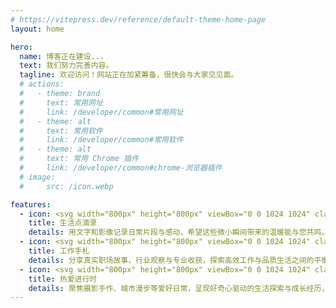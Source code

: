 ```yaml
---
# https://vitepress.dev/reference/default-theme-home-page
layout: home

hero:
  name: 博客正在建设...
  text: 我们努力完善内容。
  tagline: 欢迎访问！网站正在加紧筹备，很快会与大家见见面。
  # actions:
  #   - theme: brand
  #     text: 常用网址
  #     link: /developer/common#常用网址
  #   - theme: alt
  #     text: 常用软件
  #     link: /developer/common#常用软件
  #   - theme: alt
  #     text: 常用 Chrome 插件
  #     link: /developer/common#chrome-浏览器插件
  # image:
  #     src: /icon.webp

features:
  - icon: <svg width="800px" height="800px" viewBox="0 0 1024 1024" class="icon"  version="1.1" xmlns="http://www.w3.org/2000/svg"><path d="M263.7 231.7c-13.8 0-20.7-9.8-25.7-17-5.1-7.3-7.7-10.2-12.7-10.2s-7.5 3-12.7 10.2c-5.1 7.2-12 17-25.7 17-13.8 0-20.7-9.8-25.7-17-5.1-7.3-7.7-10.2-12.7-10.2s-7.5 3-12.7 10.2c-5.1 7.2-12 17-25.7 17s-20.7-9.8-25.7-17c-5.1-7.3-7.7-10.2-12.7-10.2-4.4 0-8-3.6-8-8s3.6-8 8-8c13.8 0 20.7 9.8 25.7 17 5.1 7.3 7.7 10.2 12.7 10.2s7.5-3 12.7-10.2c5.1-7.2 12-17 25.7-17s20.7 9.8 25.7 17c5.1 7.3 7.7 10.2 12.7 10.2 5 0 7.5-3 12.7-10.2 5.1-7.2 12-17 25.7-17s20.7 9.8 25.7 17c5.1 7.3 7.7 10.2 12.7 10.2 4.4 0 8 3.6 8 8s-3.6 8-8 8zM263.7 281.7c-13.8 0-20.7-9.8-25.7-17-5.1-7.3-7.7-10.2-12.7-10.2s-7.5 3-12.7 10.2c-5.1 7.2-12 17-25.7 17-13.8 0-20.7-9.8-25.7-17-5.1-7.3-7.7-10.2-12.7-10.2s-7.5 3-12.7 10.2c-5.1 7.2-12 17-25.7 17s-20.7-9.8-25.7-17c-5.1-7.3-7.7-10.2-12.7-10.2-4.4 0-8-3.6-8-8s3.6-8 8-8c13.8 0 20.7 9.8 25.7 17 5.1 7.3 7.7 10.2 12.7 10.2s7.5-3 12.7-10.2c5.1-7.2 12-17 25.7-17s20.7 9.8 25.7 17c5.1 7.3 7.7 10.2 12.7 10.2 5 0 7.5-3 12.7-10.2 5.1-7.2 12-17 25.7-17s20.7 9.8 25.7 17c5.1 7.3 7.7 10.2 12.7 10.2 4.4 0 8 3.6 8 8s-3.6 8-8 8zM951.7 680.7c-13.8 0-20.7-9.8-25.7-17-5.1-7.3-7.7-10.2-12.7-10.2s-7.5 3-12.7 10.2c-5.1 7.2-12 17-25.7 17-13.8 0-20.7-9.8-25.7-17-5.1-7.3-7.7-10.2-12.7-10.2s-7.5 3-12.7 10.2c-5.1 7.2-12 17-25.7 17s-20.7-9.8-25.7-17c-5.1-7.3-7.7-10.2-12.7-10.2-4.4 0-8-3.6-8-8s3.6-8 8-8c13.8 0 20.7 9.8 25.7 17 5.1 7.3 7.7 10.2 12.7 10.2s7.5-3 12.7-10.2c5.1-7.2 12-17 25.7-17s20.7 9.8 25.7 17c5.1 7.3 7.7 10.2 12.7 10.2 5 0 7.5-3 12.7-10.2 5.1-7.2 12-17 25.7-17s20.7 9.8 25.7 17c5.1 7.3 7.7 10.2 12.7 10.2 4.4 0 8 3.6 8 8s-3.6 8-8 8zM951.7 730.7c-13.8 0-20.7-9.8-25.7-17-5.1-7.3-7.7-10.2-12.7-10.2s-7.5 3-12.7 10.2c-5.1 7.2-12 17-25.7 17-13.8 0-20.7-9.8-25.7-17-5.1-7.3-7.7-10.2-12.7-10.2s-7.5 3-12.7 10.2c-5.1 7.2-12 17-25.7 17s-20.7-9.8-25.7-17c-5.1-7.3-7.7-10.2-12.7-10.2-4.4 0-8-3.6-8-8s3.6-8 8-8c13.8 0 20.7 9.8 25.7 17 5.1 7.3 7.7 10.2 12.7 10.2s7.5-3 12.7-10.2c5.1-7.2 12-17 25.7-17s20.7 9.8 25.7 17c5.1 7.3 7.7 10.2 12.7 10.2 5 0 7.5-3 12.7-10.2 5.1-7.2 12-17 25.7-17s20.7 9.8 25.7 17c5.1 7.3 7.7 10.2 12.7 10.2 4.4 0 8 3.6 8 8s-3.6 8-8 8z" fill="#9A2D2F" /><path d="M351.8 104.1m-32 0a32 32 0 1 0 64 0 32 32 0 1 0-64 0Z" fill="#FFEB4D" /><path d="M351.8 144.1c-22.1 0-40-17.9-40-40s17.9-40 40-40 40 17.9 40 40-18 40-40 40z m0-64c-13.2 0-24 10.8-24 24s10.8 24 24 24 24-10.8 24-24-10.8-24-24-24z" fill="#9A2D2F" /><path d="M541.7 130.1h48v790h-48z" fill="#DAE5FF" /><path d="M815.7 594h-408c-8.8 0-16-7.2-16-16v-64c0-8.8 7.2-16 16-16h408l64 48-64 48z" fill="#C0FCD0" /><path d="M315.7 439h408c8.8 0 16-7.2 16-16v-64c0-8.8-7.2-16-16-16h-408l-64 48 64 48z" fill="#FFEB4D" /><path d="M815.7 284h-408c-8.8 0-16-7.2-16-16v-64c0-8.8 7.2-16 16-16h408l64 48-64 48z" fill="#DAE5FF" /><path d="M383.7 810.1m-80 0a80 80 0 1 0 160 0 80 80 0 1 0-160 0Z" fill="#A7F9CE" /><path d="M374.7 921.1h-196v-58c0-53.9 44.1-98 98-98s98 44.1 98 98v58z" fill="#FFACC2" /><path d="M498.7 921.1h-161v-33.5c0-44.3 36.2-80.5 80.5-80.5s80.5 36.2 80.5 80.5v33.5z" fill="#CAE8FF" /><path d="M924.7 913.1h-327V602h218c1.7 0 3.4-0.6 4.8-1.6l64-48c2-1.5 3.2-3.9 3.2-6.4s-1.2-4.9-3.2-6.4l-64-48c-1.4-1-3.1-1.6-4.8-1.6h-218v-43h126c13.2 0 24-10.8 24-24v-64c0-13.2-10.8-24-24-24h-126v-43h218c1.7 0 3.4-0.6 4.8-1.6l64-48c2-1.5 3.2-3.9 3.2-6.4s-1.2-4.9-3.2-6.4l-64-48c-1.4-1-3.1-1.6-4.8-1.6h-218v-49.9c0-4.4-3.6-8-8-8h-48c-4.4 0-8 3.6-8 8V180h-126c-13.2 0-24 10.8-24 24v64c0 13.2 10.8 24 24 24h126v43h-218c-1.7 0-3.4 0.6-4.8 1.6l-64 48c-2 1.5-3.2 3.9-3.2 6.4s1.2 4.9 3.2 6.4l64 48c1.4 1 3.1 1.6 4.8 1.6h218v43h-126c-13.2 0-24 10.8-24 24v64c0 13.2 10.8 24 24 24h126v311.1h-27v-25.5c0-28.8-13.9-54.5-35.3-70.7 0.2-2.3 0.3-4.5 0.3-6.8 0-48.5-39.5-88-88-88-31 0-58.2 16.1-73.9 40.3-10.4-3.4-21.5-5.3-33.1-5.3-58.4 0-106 47.6-106 106v50h-70c-4.4 0-8 3.6-8 8s3.6 8 8 8h824c4.4 0 8-3.6 8-8s-3.6-8-8-8z m-375-1V602h32v310.1h-32z m0-774h32V180h-32v-41.9zM407.7 276c-4.4 0-8-3.6-8-8v-64c0-4.4 3.6-8 8-8H813l53.3 40-53.3 40H407.7z m174 16v43h-32v-43h32zM318.4 431L265 391l53.3-40h405.3c4.4 0 8 3.6 8 8v64c0 4.4-3.6 8-8 8H318.4z m263.3 16v43h-32v-43h32z m-174 139c-4.4 0-8-3.6-8-8v-64c0-4.4 3.6-8 8-8H813l53.3 40-53.3 40H407.7z m-24 152.1c38.8 0 70.5 30.9 71.9 69.3-11.4-5.3-24.1-8.3-37.4-8.3-17.7 0-34.1 5.2-48 14.2-10.2-19.1-26.1-34.7-45.4-44.6 13.1-18.5 34.6-30.6 58.9-30.6z m-197 175v-50c0-49.6 40.4-90 90-90 8.9 0 17.5 1.3 25.6 3.7 5.2 1.5 10.1 3.5 14.9 5.9 17.4 8.8 31.6 23.1 40.3 40.6-11 10.4-19.3 23.6-23.8 38.4-1.8 5.8-3 11.9-3.5 18.1-0.2 2.6-0.3 5.2-0.3 7.8v25.5H186.7z m159 0v-25.5c0-5.3 0.6-10.4 1.7-15.4 7.1-32.6 36.1-57.1 70.8-57.1 13.1 0 25.4 3.5 36 9.6 5 2.9 9.7 6.4 13.9 10.4 13.9 13.2 22.6 31.9 22.6 52.5v25.5h-145z" fill="#9A2D2F" /><path d="M302.3 776.8c-8.1-2.4-16.7-3.7-25.6-3.7-46 0-84 34.6-89.3 79.2 22.7-0.7 47.4-5.4 60.9-11.7 24.3-11.3 9.5-38 43.8-42.2 10.8-1.3 21.2-3.2 32-11.8-2.2-1.4-4.5-2.7-6.9-3.9-4.8-2.4-9.8-4.4-14.9-5.9zM383.7 738.1c-21.9 0-41.6 9.9-54.8 25.4-1.4 1.7-2.8 3.4-4.1 5.2 4.9 2.5 9.5 5.3 13.9 8.5 0.6-0.2 1.3-0.5 1.9-0.7 8.8-3.2 15-9.2 21.7-12.8 11.3-6.1 27.5 1.3 45.7 1.3 7.5 0 15.3-2.3 23.6-8.7a71.865 71.865 0 0 0-47.9-18.2z" fill="#FFFFFF" /></svg>
    title: 生活点滴录
    details: 用文字和影像记录日常片段与感动，希望这些微小瞬间带来的温暖能与您共鸣。
  - icon: <svg width="800px" height="800px" viewBox="0 0 1024 1024" class="icon"  version="1.1" xmlns="http://www.w3.org/2000/svg"><path d="M264.1 239.7c-13.8 0-20.7-9.8-25.7-17-5.1-7.3-7.7-10.2-12.7-10.2s-7.5 3-12.7 10.2c-5.1 7.2-12 17-25.7 17s-20.7-9.8-25.7-17c-5.1-7.3-7.7-10.2-12.7-10.2-5 0-7.5 3-12.7 10.2-5.1 7.2-12 17-25.7 17-13.8 0-20.7-9.8-25.7-17-5.1-7.3-7.7-10.2-12.7-10.2-4.4 0-8-3.6-8-8s3.6-8 8-8c13.8 0 20.7 9.8 25.7 17 5.1 7.3 7.7 10.2 12.7 10.2 5 0 7.5-3 12.7-10.2 5.1-7.2 12-17 25.7-17 13.8 0 20.7 9.8 25.7 17 5.1 7.3 7.7 10.2 12.7 10.2 5 0 7.5-3 12.7-10.2 5.1-7.2 12-17 25.7-17 13.8 0 20.7 9.8 25.7 17 5.1 7.3 7.7 10.2 12.7 10.2 4.4 0 8 3.6 8 8s-3.6 8-8 8zM264.1 289.7c-13.8 0-20.7-9.8-25.7-17-5.1-7.3-7.7-10.2-12.7-10.2s-7.5 3-12.7 10.2c-5.1 7.2-12 17-25.7 17s-20.7-9.8-25.7-17c-5.1-7.3-7.7-10.2-12.7-10.2-5 0-7.5 3-12.7 10.2-5.1 7.2-12 17-25.7 17-13.8 0-20.7-9.8-25.7-17-5.1-7.3-7.7-10.2-12.7-10.2-4.4 0-8-3.6-8-8s3.6-8 8-8c13.8 0 20.7 9.8 25.7 17 5.1 7.3 7.7 10.2 12.7 10.2 5 0 7.5-3 12.7-10.2 5.1-7.2 12-17 25.7-17 13.8 0 20.7 9.8 25.7 17 5.1 7.3 7.7 10.2 12.7 10.2 5 0 7.5-3 12.7-10.2 5.1-7.2 12-17 25.7-17 13.8 0 20.7 9.8 25.7 17 5.1 7.3 7.7 10.2 12.7 10.2 4.4 0 8 3.6 8 8s-3.6 8-8 8z" fill="#9A2D2F" /><path d="M349.1 104.1m-32 0a32 32 0 1 0 64 0 32 32 0 1 0-64 0Z" fill="#FFEB4D" /><path d="M349.1 144.1c-22.1 0-40-17.9-40-40s17.9-40 40-40 40 17.9 40 40-18 40-40 40z m0-64c-13.2 0-24 10.8-24 24s10.8 24 24 24 24-10.8 24-24-10.8-24-24-24z" fill="#9A2D2F" /><path d="M798.7 501.1h-598c-17.7 0-32-14.3-32-32s14.3-32 32-32h598v64z" fill="#FFE0B6" /><path d="M718.7 471.1h-470v-148c0-8.8 7.2-16 16-16h438c8.8 0 16 7.2 16 16v148z" fill="#FFEB4D" /><path d="M248.7 405.1h470v32h-470z" fill="#FFFFFF" /><path d="M848.7 501.1h-648c-17.7 0-32-14.3-32-32v388c0 35.3 28.7 64 64 64h552c35.3 0 64-28.7 64-64v-356z" fill="#FFACC2" /><path d="M421.4 634.5l-15.1 14.7c-6.9-7.1-13.7-10.6-20.4-10.6-4 0-7.2 1.1-9.6 3.2-2.5 2.1-3.7 4.5-3.7 7.3 0 2.3 1.1 4.7 3.3 7 2.1 2.3 6.5 4.8 13 7.5 11.6 4.8 19.5 8.9 23.8 12.3 4.3 3.4 7.6 7.4 9.8 12.2 2.3 4.7 3.4 10.1 3.4 15.9 0 5.9-1.2 11.3-3.7 16.3-2.4 5-5.6 9-9.5 11.9-3.9 2.9-9.4 5.1-16.6 6.6v20.9h-14.7v-20.4c-6.8-0.8-12.6-2.5-17.4-5.2-6.6-3.6-12.7-8.5-18.3-14.5l14.8-15.2c9.5 10.2 18.8 15.2 27.7 15.2 4.5 0 8.4-1.6 11.7-4.7 3.3-3.2 4.9-6.9 4.9-11.1 0-3.6-1-6.7-3.1-9.5-2.1-2.7-6.2-5.5-12.3-8.3-12.4-5.7-20.8-10.3-25.2-13.6s-7.6-7.1-9.8-11.3c-2.2-4.2-3.2-8.7-3.2-13.4 0-7.9 2.9-14.6 8.6-20.2 5.7-5.6 13-8.6 21.7-9v-7.8H396v8.8c5.1 1.2 9.3 2.8 12.9 4.8s7.7 5.4 12.5 10.2z" fill="#9A2D2F" /><path d="M848.7 756.1h-154c-35.3 0-64-28.7-64-64s28.7-64 64-64h154v128z" fill="#DAE5FF" /><path d="M693.7 724.1c-17.6 0-32-14.4-32-32s14.4-32 32-32 32 14.4 32 32-14.4 32-32 32z" fill="#FFFFFF" /><path d="M693.7 732.1c-22.1 0-40-17.9-40-40s17.9-40 40-40 40 17.9 40 40-18 40-40 40z m0-64c-13.2 0-24 10.8-24 24s10.8 24 24 24 24-10.8 24-24-10.8-24-24-24z" fill="#9A2D2F" /><path d="M951.4 734.9c-5 0-7.5-3-12.7-10.2-5.1-7.2-12-17-25.7-17s-20.7 9.8-25.7 17c-5.1 7.3-7.7 10.2-12.7 10.2-5 0-7.5-3-12.7-10.2-1.5-2.2-3.2-4.6-5.2-6.9v-24.3c4.3 4.1 10 7.4 17.9 7.4 13.8 0 20.7-9.8 25.7-17 5.1-7.3 7.7-10.2 12.7-10.2s7.5 3 12.7 10.2c5.1 7.2 12 17 25.7 17 4.4 0 8-3.6 8-8s-3.6-8-8-8c-5 0-7.5-3-12.7-10.2-5.1-7.2-12-17-25.7-17s-20.7 9.8-25.7 17c-5.1 7.3-7.7 10.2-12.7 10.2-5 0-7.5-3-12.7-10.2-1.5-2.2-3.2-4.6-5.2-6.9V501.1c0-4.4-3.6-8-8-8h-42v-56c0-4.4-3.6-8-8-8h-72v-106c0-13.2-10.8-24-24-24h-438c-13.2 0-24 10.8-24 24v106h-40c-22.1 0-40 17.9-40 40v388c0 22.6 10.5 42.8 26.8 56H99.7c-4.4 0-8 3.6-8 8s3.6 8 8 8h824c4.4 0 8-3.6 8-8s-3.6-8-8-8h-93.8c16.3-13.2 26.8-33.4 26.8-56V743.5c4.3 4.1 10 7.4 17.9 7.4 13.8 0 20.7-9.8 25.7-17 5.1-7.3 7.7-10.2 12.7-10.2s7.5 3 12.7 10.2c5.1 7.2 12 17 25.7 17 4.4 0 8-3.6 8-8s-3.6-8-8-8z m-110.7 13.2h-146c-30.9 0-56-25.1-56-56s25.1-56 56-56h146v112z m-584-425c0-4.4 3.6-8 8-8h438c4.4 0 8 3.6 8 8v74h-454v-74z m0 90h454v16h-454v-16z m0 32h454v18h-454v-18z m-56 0h40v26c0 4.4 3.6 8 8 8h470c4.4 0 8-3.6 8-8v-26h64v48h-590c-13.2 0-24-10.8-24-24s10.7-24 24-24z m584.1 468H232.5c-30.8-0.1-55.9-25.2-55.9-56V501h0.1c0.1 0 0.1 0.1 0.2 0.1 0.4 0.3 0.8 0.6 1.3 0.9 0.2 0.1 0.3 0.2 0.5 0.3 0.3 0.2 0.7 0.5 1 0.7 0.2 0.1 0.4 0.2 0.5 0.3 0.4 0.2 0.7 0.4 1.1 0.6 0.2 0.1 0.3 0.2 0.5 0.3 0.5 0.3 1 0.5 1.4 0.7 0.1 0 0.1 0.1 0.2 0.1 0.5 0.3 1.1 0.5 1.6 0.7 0.2 0.1 0.3 0.1 0.5 0.2 0.4 0.2 0.8 0.3 1.2 0.5 0.2 0.1 0.4 0.1 0.6 0.2 0.4 0.1 0.8 0.3 1.1 0.4 0.2 0.1 0.4 0.1 0.6 0.2 0.4 0.1 0.9 0.3 1.3 0.4 0.2 0 0.3 0.1 0.5 0.1 0.6 0.1 1.2 0.3 1.8 0.4 0.1 0 0.3 0 0.4 0.1 0.5 0.1 0.9 0.2 1.4 0.3 0.2 0 0.4 0.1 0.6 0.1 0.4 0.1 0.8 0.1 1.2 0.2 0.2 0 0.4 0 0.7 0.1 0.4 0 0.9 0.1 1.3 0.1h642.5v111h-146c-39.7 0-72 32.3-72 72s32.3 72 72 72h146v93c0 30.9-25.1 56-55.9 56.1z" fill="#9A2D2F" /><path d="M726.7 467.2c32 0.5 58.5-14.1 64-16.5V445h-64v22.2zM240.7 454.1v-9h-40c-11.9 0-21.8 8.7-23.7 20.1 17.7 5.9 31.8-5.6 63.7-11.1z" fill="#FFFFFF" /></svg>
    title: 工作手札
    details: 分享真实职场故事、行业观察与专业收获，探索高效工作与品质生活之间的平衡之道。
  - icon: <svg width="800px" height="800px" viewBox="0 0 1024 1024" class="icon"  version="1.1" xmlns="http://www.w3.org/2000/svg"><path d="M266.6 239.7c-13.8 0-20.7-9.8-25.7-17-5.1-7.3-7.7-10.2-12.7-10.2s-7.5 3-12.7 10.2c-5.1 7.2-12 17-25.7 17-13.8 0-20.7-9.8-25.7-17-5.1-7.3-7.7-10.2-12.7-10.2s-7.5 3-12.7 10.2c-5.1 7.2-12 17-25.7 17s-20.7-9.8-25.7-17c-5.1-7.3-7.7-10.2-12.7-10.2-4.4 0-8-3.6-8-8s3.6-8 8-8c13.8 0 20.7 9.8 25.7 17 5.1 7.3 7.7 10.2 12.7 10.2s7.5-3 12.7-10.2c5.1-7.2 12-17 25.7-17s20.7 9.8 25.7 17c5.1 7.3 7.7 10.2 12.7 10.2 5 0 7.5-3 12.7-10.2 5.1-7.2 12-17 25.7-17s20.7 9.8 25.7 17c5.1 7.3 7.7 10.2 12.7 10.2 4.4 0 8 3.6 8 8s-3.6 8-8 8zM266.6 289.7c-13.8 0-20.7-9.8-25.7-17-5.1-7.3-7.7-10.2-12.7-10.2s-7.5 3-12.7 10.2c-5.1 7.2-12 17-25.7 17-13.8 0-20.7-9.8-25.7-17-5.1-7.3-7.7-10.2-12.7-10.2s-7.5 3-12.7 10.2c-5.1 7.2-12 17-25.7 17s-20.7-9.8-25.7-17c-5.1-7.3-7.7-10.2-12.7-10.2-4.4 0-8-3.6-8-8s3.6-8 8-8c13.8 0 20.7 9.8 25.7 17 5.1 7.3 7.7 10.2 12.7 10.2s7.5-3 12.7-10.2c5.1-7.2 12-17 25.7-17s20.7 9.8 25.7 17c5.1 7.3 7.7 10.2 12.7 10.2 5 0 7.5-3 12.7-10.2 5.1-7.2 12-17 25.7-17s20.7 9.8 25.7 17c5.1 7.3 7.7 10.2 12.7 10.2 4.4 0 8 3.6 8 8s-3.6 8-8 8zM954.6 700.7c-13.8 0-20.7-9.8-25.7-17-5.1-7.3-7.7-10.2-12.7-10.2s-7.5 3-12.7 10.2c-5.1 7.2-12 17-25.7 17-13.8 0-20.7-9.8-25.7-17-5.1-7.3-7.7-10.2-12.7-10.2s-7.5 3-12.7 10.2c-5.1 7.2-12 17-25.7 17s-20.7-9.8-25.7-17c-5.1-7.3-7.7-10.2-12.7-10.2-4.4 0-8-3.6-8-8s3.6-8 8-8c13.8 0 20.7 9.8 25.7 17 5.1 7.3 7.7 10.2 12.7 10.2s7.5-3 12.7-10.2c5.1-7.2 12-17 25.7-17s20.7 9.8 25.7 17c5.1 7.3 7.7 10.2 12.7 10.2 5 0 7.5-3 12.7-10.2 5.1-7.2 12-17 25.7-17s20.7 9.8 25.7 17c5.1 7.3 7.7 10.2 12.7 10.2 4.4 0 8 3.6 8 8s-3.6 8-8 8zM954.6 750.7c-13.8 0-20.7-9.8-25.7-17-5.1-7.3-7.7-10.2-12.7-10.2s-7.5 3-12.7 10.2c-5.1 7.2-12 17-25.7 17-13.8 0-20.7-9.8-25.7-17-5.1-7.3-7.7-10.2-12.7-10.2s-7.5 3-12.7 10.2c-5.1 7.2-12 17-25.7 17s-20.7-9.8-25.7-17c-5.1-7.3-7.7-10.2-12.7-10.2-4.4 0-8-3.6-8-8s3.6-8 8-8c13.8 0 20.7 9.8 25.7 17 5.1 7.3 7.7 10.2 12.7 10.2s7.5-3 12.7-10.2c5.1-7.2 12-17 25.7-17s20.7 9.8 25.7 17c5.1 7.3 7.7 10.2 12.7 10.2 5 0 7.5-3 12.7-10.2 5.1-7.2 12-17 25.7-17s20.7 9.8 25.7 17c5.1 7.3 7.7 10.2 12.7 10.2 4.4 0 8 3.6 8 8s-3.6 8-8 8z" fill="#9A2D2F" /><path d="M349.6 106.1m-32 0a32 32 0 1 0 64 0 32 32 0 1 0-64 0Z" fill="#FFEB4D" /><path d="M349.6 146.1c-22.1 0-40-17.9-40-40s17.9-40 40-40 40 17.9 40 40-17.9 40-40 40z m0-64c-13.2 0-24 10.8-24 24s10.8 24 24 24 24-10.8 24-24-10.8-24-24-24z" fill="#9A2D2F" /><path d="M577.5 594.1h-405v56h512v-56z" fill="#FFE0B6" /><path d="M172.5 505.1h512v56h-512z" fill="#DAE5FF" /><path d="M716.5 767.1h-576l32-54h512z" fill="#FFD7F5" /><path d="M579.5 161l-22.6-22.6 18.4-18.4c6.2-6.2 16.4-6.2 22.6 0 6.2 6.2 6.2 16.4 0 22.6L579.5 161z" fill="#DAE5FF" /><path d="M567.8 150.1c-31.2-31.2-81.9-31.2-113.1 0l113.1 113.1c31.2-31.2 31.2-81.8 0-113.1z" fill="#FFACC2" /><path d="M926.5 914.1H745.6l-0.5-758.7c0-3-1.7-5.8-4.4-7.2L623.9 90.1c-3.7-1.9-8.2-0.5-10.4 3l-16.7 16.7c-8.9-4.2-19.9-2.7-27.3 4.7L554 130c-33.5-18.7-76.7-13.8-105.1 14.6-1.5 1.5-2.3 3.5-2.3 5.7s0.8 4.2 2.3 5.7L562 269.1c1.5 1.5 3.5 2.3 5.7 2.3s4.2-0.8 5.7-2.3c28.4-28.4 33.3-71.6 14.6-105.1l15.5-15.5c4.5-4.5 7-10.5 7-17 0-3.6-0.8-7.2-2.3-10.3l13.9-13.9 107 53.3 0.5 753.7h-97.1v-139h84c2.9 0 5.5-1.5 7-4 1.4-2.5 1.4-5.6-0.1-8l-32-54c-1.4-2.4-4.1-3.9-6.9-3.9h-107v-47h107c4.4 0 8-3.6 8-8v-56c0-4.4-3.6-8-8-8h-107v-17h107c4.4 0 8-3.6 8-8v-56c0-4.4-3.6-8-8-8h-512c-4.4 0-8 3.6-8 8v56c0 4.4 3.6 8 8 8h108v17h-108c-4.4 0-8 3.6-8 8v56c0 4.4 3.6 8 8 8h108v47h-108c-2.8 0-5.4 1.5-6.9 3.9l-32 54c-1.5 2.5-1.5 5.5-0.1 8s4.1 4 7 4h84v139h-122c-4.4 0-8 3.6-8 8s3.6 8 8 8h824c4.4 0 8-3.6 8-8s-3.5-8.2-8-8.2zM567.4 251.6L466.2 150.4c28.2-22.6 69.7-20.8 95.9 5.3 26.2 26.2 27.9 67.7 5.3 95.9zM592.2 137l-12.7 12.7-11.3-11.3 12.7-12.7c3.1-3.1 8.2-3.1 11.3 0 1.5 1.5 2.3 3.5 2.3 5.7 0 2.1-0.8 4.1-2.3 5.6zM180.5 553.1v-40h496v40h-496z m381 16v17h-265v-17h265z m-381 73v-40h496v40h-496z m381 16v47h-265v-47h265z m-406.9 101l22.5-38H680l22.5 38H154.6z m85.9 16h376v139h-376v-139z" fill="#9A2D2F" /><path d="M466.2 150.4l31.9 31.9c17.9-12.6 31.9-25.9 31.9-45.1-21.6-5.8-45.4-1.4-63.8 13.2zM327.9 732.2c18 0.5 35.1 13.7 65.2 8.9 11.5-1.9 24.2-12.7 55.2-10.7 22 1.4 50-0.5 68.3-9.3H305.2c0.1 9.6 13.7 10.9 22.7 11.1zM198.5 721.1h-21.4l-13.3 22.5c14.1-2.5 27.1-9 34.7-22.5zM680 721.1s1 16.6-22.3 15.6-29.5-5.1-51.4-5.1c-20.2 0-29.5-10.6-29.5-10.6H680z" fill="#FFFFFF" /></svg>
    title: 热爱进行时​​
    details: 聚焦摄影手作、城市漫步等爱好日常，呈现好奇心驱动的生活探索与成长经历，一起保持热情！
---
```


